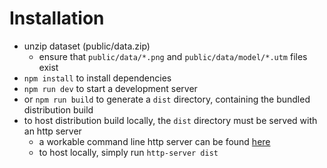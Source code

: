 # Installation
- unzip dataset (public/data.zip)
    - ensure that `public/data/*.png` and `public/data/model/*.utm` files exist
- `npm install` to install dependencies
- `npm run dev` to start a development server
- or `npm run build` to generate a `dist` directory, containing the bundled distribution build
- to host distribution build locally, the `dist` directory must be served with an http server
    - a workable command line http server can be found [here](https://www.npmjs.com/package/http-server)
    - to host locally, simply run `http-server dist`
